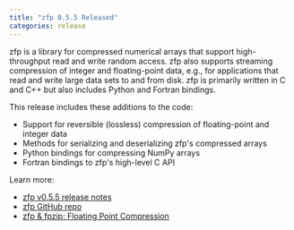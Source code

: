 ```yaml
---
title: "zfp 0.5.5 Released"
categories: release
---
```


zfp is a library for compressed numerical arrays that support high-throughput read and write random access. zfp also supports streaming compression of integer and floating-point data, e.g., for applications that read and write large data sets to and from disk. zfp is primarily written in C and C++ but also includes Python and Fortran bindings.

This release includes these additions to the code:

- Support for reversible (lossless) compression of floating-point and integer data
- Methods for serializing and deserializing zfp's compressed arrays
- Python bindings for compressing NumPy arrays
- Fortran bindings to zfp's high-level C API

Learn more:

- [zfp v0.5.5 release notes](https://github.com/LLNL/zfp/releases/tag/0.5.5)
- [zfp GitHub repo](https://github.com/LLNL/zfp)
- [zfp & fpzip: Floating Point Compression](https://computing.llnl.gov/projects/floating-point-compression)
